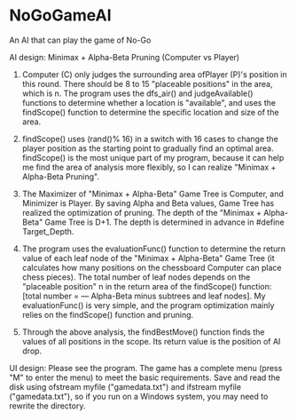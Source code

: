 # NoGoGameAI
An AI that can play the game of No-Go

AI design: Minimax + Alpha-Beta Pruning (Computer vs Player)

1. Computer (C) only judges the surrounding area ofPlayer (P)'s position in this round. There should be 8 to 15 "placeable positions" in the area, which is n. The program uses the dfs_air() and judgeAvailable() functions to determine whether a location is "available", and uses the findScope() function to determine the specific location and size of the area.

2. findScope() uses (rand()% 16) in a switch with 16 cases to change the player position as the starting point to gradually find an optimal area. findScope() is the most unique part of my program, because it can help me find the area of analysis more flexibly, so I can realize "Minimax + Alpha-Beta Pruning".

3. The Maximizer of "Minimax + Alpha-Beta" Game Tree is Computer, and Minimizer is Player. By saving Alpha and Beta values, Game Tree has realized the optimization of pruning. The depth of the "Minimax + Alpha-Beta" Game Tree is D+1. The depth is determined in advance in #define Target_Depth.

4. The program uses the evaluationFunc() function to determine the return value of each leaf node of the "Minimax + Alpha-Beta" Game Tree (it calculates how many positions on the chessboard Computer can place chess pieces). The total number of leaf nodes depends on the "placeable position" n in the return area of the findScope() function: [total number = — Alpha-Beta minus subtrees and leaf nodes]. My evaluationFunc() is very simple, and the program optimization mainly relies on the findScope() function and pruning.

5. Through the above analysis, the findBestMove() function finds the values of all positions in the scope. Its return value is the position of AI drop.


UI design:
Please see the program. The game has a complete menu (press "M" to enter the menu) to meet the basic requirements. Save and read the disk using ofstream myfile ("gamedata.txt") and ifstream myfile ("gamedata.txt"), so if you run on a Windows system, you may need to rewrite the directory.

